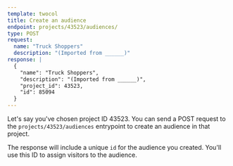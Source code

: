 ```yaml
---
template: twocol
title: Create an audience
endpoint: projects/43523/audiences/
type: POST
request:
  name: "Truck Shoppers"
  description: "(Imported from ______)"
response: |
  {
    "name": "Truck Shoppers",
    "description": "(Imported from ______)",
    "project_id": 43523,
    "id": 85094
  }
---
```

Let's say you've chosen project ID 43523. You can send a POST request to the `projects/43523/audiences` entrypoint to create an audience in that project.

The response will include a unique `id` for the audience you created. You'll use this ID to assign visitors to the audience.
